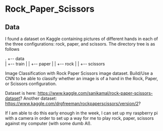 # Rock_Paper_Scissors

## Data
I found a dataset on Kaggle containing pictures of different hands in each of the three configurations: rock, paper, and scissors. The directory tree is as follows 

.
+-- data <br />
|   +-- train
|   |   +-- paper
|   |   +-- rock
|   |   +-- scissors

Image Classification with Rock Paper Scissors image dataset. Build/Use a CNN to be able to classify whether an image is of a hand in the Rock, Paper, or Scissors configuration. 

Dataset is here: https://www.kaggle.com/sanikamal/rock-paper-scissors-dataset?
Another dataset: https://www.kaggle.com/drgfreeman/rockpaperscissors/version/2?

If I am able to do this early enough in the week, I can set up my raspberry pi with a camera in order to set up a way for me to play rock, paper, scissors against my computer (with some dumb AI).

